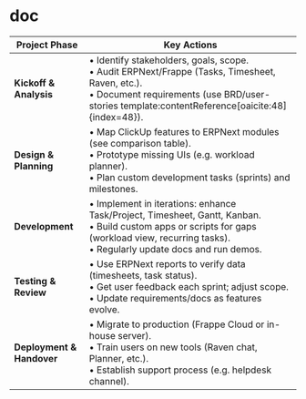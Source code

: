 # doc



| **Project Phase**     | **Key Actions**                                                                                         |
|-----------------------|---------------------------------------------------------------------------------------------------------|
| **Kickoff & Analysis**   | • Identify stakeholders, goals, scope.<br>• Audit ERPNext/Frappe (Tasks, Timesheet, Raven, etc.).<br>• Document requirements (use BRD/user-stories template:contentReference[oaicite:48]{index=48}). |
| **Design & Planning** | • Map ClickUp features to ERPNext modules (see comparison table).<br>• Prototype missing UIs (e.g. workload planner).<br>• Plan custom development tasks (sprints) and milestones. |
| **Development**       | • Implement in iterations: enhance Task/Project, Timesheet, Gantt, Kanban.<br>• Build custom apps or scripts for gaps (workload view, recurring tasks).<br>• Regularly update docs and run demos. |
| **Testing & Review**  | • Use ERPNext reports to verify data (timesheets, task status).<br>• Get user feedback each sprint; adjust scope.<br>• Update requirements/docs as features evolve. |
| **Deployment & Handover** | • Migrate to production (Frappe Cloud or in-house server).<br>• Train users on new tools (Raven chat, Planner, etc.).<br>• Establish support process (e.g. helpdesk channel). |

